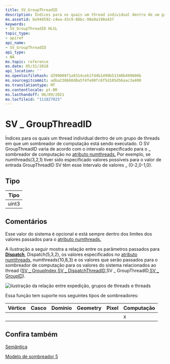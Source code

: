 ```yaml
---
title: SV_GroupThreadID
description: Índices para os quais um thread individual dentro de um grupo de threads em que um sombreador de computação está sendo executado.
ms.assetid: be944592-c4ea-43c9-88bc-98a9a190a437
keywords:
- SV_GroupThreadID HLSL
topic_type:
- apiref
api_name:
- SV_GroupThreadID
api_type:
- NA
ms.topic: reference
ms.date: 05/31/2018
api_location: ''
ms.openlocfilehash: d399008f1a9314ceb1fd4b1499b51340b499600b
ms.sourcegitcommit: adba238660d8a5f4fe98fc6f5d105d56aac3a400
ms.translationtype: MT
ms.contentlocale: pt-BR
ms.lasthandoff: 06/09/2021
ms.locfileid: "111827025"
---
```

# <a name="sv_groupthreadid"></a>SV \_ GroupThreadID

Índices para os quais um thread individual dentro de um grupo de threads em que um sombreador de computação está sendo executado. O SV GroupThreadID varia de acordo com o intervalo especificado para o \_ sombreador de computação no [atributo numthreads.](sm5-attributes-numthreads.md) Por exemplo, se numthreads(3,2,1) tiver sido especificado valores possíveis para o valor de entrada GroupThreadID SV têm esse intervalo de valores \_ (0-2,0-1,0).

## <a name="type"></a>Tipo



| Tipo      |
|-------|
| uint3 |



 

## <a name="remarks"></a>Comentários

Esse valor do sistema é opcional e está sempre dentro dos limites dos valores passados para o [atributo numthreads.](sm5-attributes-numthreads.md)

A ilustração a seguir mostra a relação entre os parâmetros passados para [**Dispatch**](/windows/desktop/api/d3d11/nf-d3d11-id3d11devicecontext-dispatch), Dispatch(5,3,2), os valores especificados no [atributo numthreads,](sm5-attributes-numthreads.md) numthreads(10,8,3) e os valores que serão passados para o sombreador de computação para os valores do sistema relacionados ao thread ([SV \_ GroupIndex,](sv-groupindex.md)[SV \_ DispatchThreadID,](sv-dispatchthreadid.md)SV \_ GroupThreadID,[SV \_ GroupID](sv-groupid.md)).

![ilustração da relação entre expedição, grupos de threads e threads](images/threadgroupids.png)

Essa função tem suporte nos seguintes tipos de sombreadores:



| Vértice | Casco | Domínio | Geometry | Pixel | Computação |
|--------|------|--------|----------|-------|---------|
|        |      |        |          |       | x       |



 

## <a name="see-also"></a>Confira também

<dl> <dt>

[Semântica](dx-graphics-hlsl-semantics.md)
</dt> <dt>

[Modelo de sombreador 5](d3d11-graphics-reference-sm5.md)
</dt> </dl>

 

 
